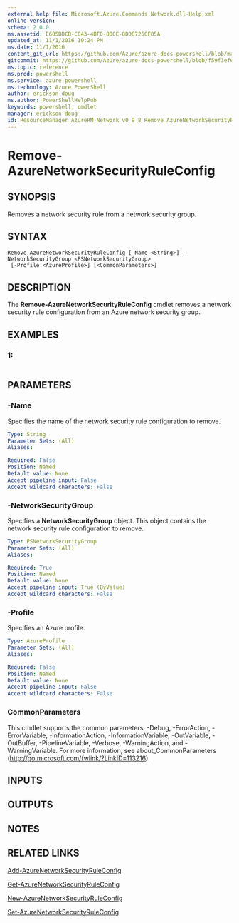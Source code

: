 ```yaml
---
external help file: Microsoft.Azure.Commands.Network.dll-Help.xml
online version: 
schema: 2.0.0
ms.assetid: E605BDCB-C843-4BF0-800E-8DD8726CF85A
updated_at: 11/1/2016 10:24 PM
ms.date: 11/1/2016
content_git_url: https://github.com/Azure/azure-docs-powershell/blob/master/azureps-cmdlets-docs/ResourceManager/AzureRM.Network/v0.9.8/Remove-AzureNetworkSecurityRuleConfig.md
gitcommit: https://github.com/Azure/azure-docs-powershell/blob/f59f3ef60bc592383812213e69fd77ba950759ed/azureps-cmdlets-docs/ResourceManager/AzureRM.Network/v0.9.8/Remove-AzureNetworkSecurityRuleConfig.md
ms.topic: reference
ms.prod: powershell
ms.service: azure-powershell
ms.technology: Azure PowerShell
author: erickson-doug
ms.author: PowerShellHelpPub
keywords: powershell, cmdlet
manager: erickson-doug
id: ResourceManager_AzureRM_Network_v0_9_8_Remove_AzureNetworkSecurityRuleConfig_md
---
```


# Remove-AzureNetworkSecurityRuleConfig

## SYNOPSIS
Removes a network security rule from a network security group.

## SYNTAX

```
Remove-AzureNetworkSecurityRuleConfig [-Name <String>] -NetworkSecurityGroup <PSNetworkSecurityGroup>
 [-Profile <AzureProfile>] [<CommonParameters>]
```

## DESCRIPTION
The **Remove-AzureNetworkSecurityRuleConfig** cmdlet removes a network security rule configuration from an Azure network security group.

## EXAMPLES

### 1:
```

```

## PARAMETERS

### -Name
Specifies the name of the network security rule configuration to remove.

```yaml
Type: String
Parameter Sets: (All)
Aliases: 

Required: False
Position: Named
Default value: None
Accept pipeline input: False
Accept wildcard characters: False
```

### -NetworkSecurityGroup
Specifies a **NetworkSecurityGroup** object.
This object contains the network security rule configuration to remove.

```yaml
Type: PSNetworkSecurityGroup
Parameter Sets: (All)
Aliases: 

Required: True
Position: Named
Default value: None
Accept pipeline input: True (ByValue)
Accept wildcard characters: False
```

### -Profile
Specifies an Azure profile.

```yaml
Type: AzureProfile
Parameter Sets: (All)
Aliases: 

Required: False
Position: Named
Default value: None
Accept pipeline input: False
Accept wildcard characters: False
```

### CommonParameters
This cmdlet supports the common parameters: -Debug, -ErrorAction, -ErrorVariable, -InformationAction, -InformationVariable, -OutVariable, -OutBuffer, -PipelineVariable, -Verbose, -WarningAction, and -WarningVariable. For more information, see about_CommonParameters (http://go.microsoft.com/fwlink/?LinkID=113216).

## INPUTS

## OUTPUTS

## NOTES

## RELATED LINKS

[Add-AzureNetworkSecurityRuleConfig](xref:ResourceManager/AzureRM.Network/v0.9.8/Add-AzureNetworkSecurityRuleConfig.md)

[Get-AzureNetworkSecurityRuleConfig](xref:ResourceManager/AzureRM.Network/v0.9.8/Get-AzureNetworkSecurityRuleConfig.md)

[New-AzureNetworkSecurityRuleConfig](xref:ResourceManager/AzureRM.Network/v0.9.8/New-AzureNetworkSecurityRuleConfig.md)

[Set-AzureNetworkSecurityRuleConfig](xref:ResourceManager/AzureRM.Network/v0.9.8/Set-AzureNetworkSecurityRuleConfig.md)


